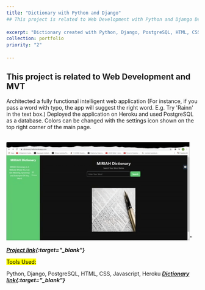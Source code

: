 ```yaml
---
title: "Dictionary with Python and Django"
## This project is related to Web Development with Python and Django Deployed on Heroku

excerpt: "Dictionary created with Python, Django, PostgreSQL, HTML, CSS, Javascript Deployed on Heroku.   <br/><img src='/images/giphy.gif' style='width:2000px;'>"
collection: portfolio
priority: "2"

---
```


## This project is related to Web Development and MVT
Architected a fully functional intelligent web application (For instance, if you pass a word with typo, the app will suggest the right word. E.g. Try 'Rainn' in the text box.) 
Deployed the application on Heroku and used PostgreSQL as a database. Colors can be changed with the settings icon shown on the top right corner of the main page. 


<br/><img src='/images/giphy.gif'>"

***[Project link](https://github.com/safakhan413/dictionary1){:target="_blank"}***

<Mark >Tools Used: </Mark>

Python, Django, PostgreSQL, HTML, CSS, Javascript, Heroku
***[Dictionary link](https://dictionary1safa.herokuapp.com/){:target="_blank"}***
